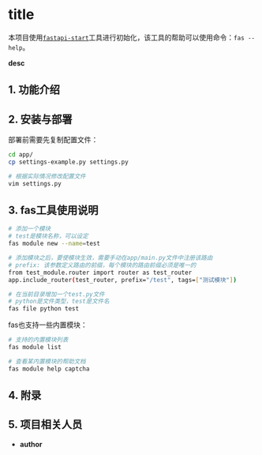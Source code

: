 # __title__

本项目使用[`fastapi-start`](https://github.com/ibbd-dev/fastapi-start)工具进行初始化，该工具的帮助可以使用命令：`fas --help`。

__desc__

## 1. 功能介绍

## 2. 安装与部署

部署前需要先复制配置文件：

```sh
cd app/
cp settings-example.py settings.py

# 根据实际情况修改配置文件
vim settings.py
```

## 3. fas工具使用说明

```sh
# 添加一个模块
# test是模块名称，可以设定
fas module new --name=test

# 添加模块之后，要使模块生效，需要手动在app/main.py文件中注册该路由
# prefix: 该参数定义路由的前缀，每个模块的路由前缀必须是唯一的
from test_module.router import router as test_router
app.include_router(test_router, prefix="/test", tags=["测试模块"])

# 在当前目录增加一个test.py文件
# python是文件类型，test是文件名
fas file python test
```

fas也支持一些内置模块：

```sh
# 支持的内置模块列表
fas module list

# 查看某内置模块的帮助文档
fas module help captcha
```

## 4. 附录

## 5. 项目相关人员

- __author__
